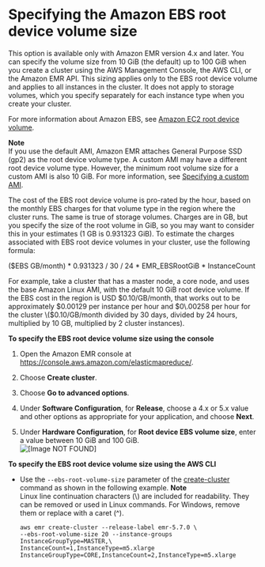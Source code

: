 # Specifying the Amazon EBS root device volume size<a name="emr-custom-ami-boot-volume-size"></a>

This option is available only with Amazon EMR version 4\.x and later\. You can specify the volume size from 10 GiB \(the default\) up to 100 GiB when you create a cluster using the AWS Management Console, the AWS CLI, or the Amazon EMR API\. This sizing applies only to the EBS root device volume and applies to all instances in the cluster\. It does not apply to storage volumes, which you specify separately for each instance type when you create your cluster\.

For more information about Amazon EBS, see [Amazon EC2 root device volume](https://docs.aws.amazon.com/AWSEC2/latest/UserGuide/RootDeviceStorage.html)\.

**Note**  
If you use the default AMI, Amazon EMR attaches General Purpose SSD \(gp2\) as the root device volume type\. A custom AMI may have a different root device volume type\. However, the minimum root volume size for a custom AMI is also 10 GiB\. For more information, see [Specifying a custom AMI](emr-custom-ami.md#emr-specify-custom-ami)\.

The cost of the EBS root device volume is pro\-rated by the hour, based on the monthly EBS charges for that volume type in the region where the cluster runs\. The same is true of storage volumes\. Charges are in GB, but you specify the size of the root volume in GiB, so you may want to consider this in your estimates \(1 GB is 0\.931323 GiB\)\. To estimate the charges associated with EBS root device volumes in your cluster, use the following formula:

\($EBS GB/month\) \* 0\.931323 / 30 / 24 \* EMR\_EBSRootGiB \* InstanceCount

For example, take a cluster that has a master node, a core node, and uses the base Amazon Linux AMI, with the default 10 GiB root device volume\. If the EBS cost in the region is USD $0\.10/GB/month, that works out to be approximately $0\.00129 per instance per hour and $0\.00258 per hour for the cluster \($0\.10/GB/month divided by 30 days, divided by 24 hours, multiplied by 10 GB, multiplied by 2 cluster instances\)\.

**To specify the EBS root device volume size using the console**

1. Open the Amazon EMR console at [https://console\.aws\.amazon\.com/elasticmapreduce/](https://console.aws.amazon.com/elasticmapreduce/)\.

1. Choose **Create cluster**\.

1. Choose **Go to advanced options**\.

1. Under **Software Configuration**, for **Release**, choose a 4\.x or 5\.x value and other options as appropriate for your application, and choose **Next**\.

1. Under **Hardware Configuration**, for **Root device EBS volume size**, enter a value between 10 GiB and 100 GiB\.  
![\[Image NOT FOUND\]](http://docs.aws.amazon.com/emr/latest/ManagementGuide/images/ebs-volume-size.png)

**To specify the EBS root device volume size using the AWS CLI**
+ Use the `--ebs-root-volume-size` parameter of the [create\-cluster](https://docs.aws.amazon.com/cli/latest/reference/emr/create-cluster.html) command as shown in the following example\.
**Note**  
Linux line continuation characters \(\\\) are included for readability\. They can be removed or used in Linux commands\. For Windows, remove them or replace with a caret \(^\)\.

  ```
  aws emr create-cluster --release-label emr-5.7.0 \
  --ebs-root-volume-size 20 --instance-groups InstanceGroupType=MASTER,\
  InstanceCount=1,InstanceType=m5.xlarge InstanceGroupType=CORE,InstanceCount=2,InstanceType=m5.xlarge
  ```
